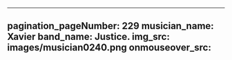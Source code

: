 ------
pagination_pageNumber: 229
musician_name: Xavier
band_name: Justice.
img_src: images/musician0240.png
onmouseover_src: 
------